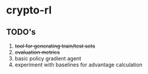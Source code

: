 # crypto-rl

## TODO's
1. ~~tool for generating train/test sets~~
2. ~~evaluation metrics~~
3. basic policy gradient agent
4. experiment with baselines for advantage calculation
